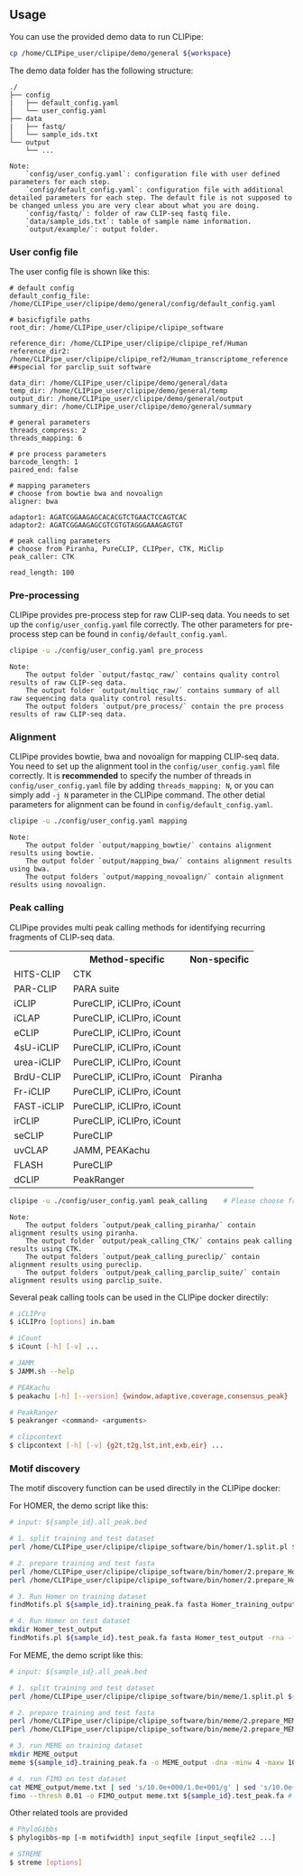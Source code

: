 ## Usage

You can use the provided demo data to run CLIPipe:

```bash
cp /home/CLIPipe_user/clipipe/demo/general ${workspace}
```

The demo data folder has the following structure:

```text
./
├── config
|   ├── default_config.yaml
│   └── user_config.yaml
├── data
|   ├── fastq/
│   └── sample_ids.txt
└── output
    └── ...
```

```text
Note:
    `config/user_config.yaml`: configuration file with user defined parameters for each step.
    `config/default_config.yaml`: configuration file with additional detailed parameters for each step. The default file is not supposed to be changed unless you are very clear about what you are doing.
    `config/fastq/`: folder of raw CLIP-seq fastq file.
    `data/sample_ids.txt`: table of sample name information.
    `output/example/`: output folder.
```

### User config file
The user config file is shown like this:
```text
# default config
default_config_file: /home/CLIPipe_user/clipipe/demo/general/config/default_config.yaml

# basicfigfile paths
root_dir: /home/CLIPipe_user/clipipe/clipipe_software

reference_dir: /home/CLIPipe_user/clipipe/clipipe_ref/Human
reference_dir2: /home/CLIPipe_user/clipipe/clipipe_ref2/Human_transcriptome_reference     ##special for parclip_suit software

data_dir: /home/CLIPipe_user/clipipe/demo/general/data
temp_dir: /home/CLIPipe_user/clipipe/demo/general/temp
output_dir: /home/CLIPipe_user/clipipe/demo/general/output
summary_dir: /home/CLIPipe_user/clipipe/demo/general/summary

# general parameters
threads_compress: 2
threads_mapping: 6

# pre process parameters
barcode_length: 1
paired_end: false

# mapping parameters
# choose from bowtie bwa and novoalign
aligner: bwa

adaptor1: AGATCGGAAGAGCACACGTCTGAACTCCAGTCAC
adaptor2: AGATCGGAAGAGCGTCGTGTAGGGAAAGAGTGT

# peak calling parameters
# choose from Piranha, PureCLIP, CLIPper, CTK, MiClip
peak_caller: CTK

read_length: 100
```

### Pre-processing

CLIPipe provides pre-process step for raw CLIP-seq data. You needs to set up the `config/user_config.yaml` file correctly. The other parameters for pre-process step can be found in `config/default_config.yaml`.

```bash
clipipe -u ./config/user_config.yaml pre_process
```

```text
Note:
    The output folder `output/fastqc_raw/` contains quality control results of raw CLIP-seq data.
    The output folder `output/multiqc_raw/` contains summary of all raw sequencing data quality control results.
    The output folders `output/pre_process/` contain the pre process results of raw CLIP-seq data.
```

### Alignment

CLIPipe provides bowtie, bwa and novoalign for mapping CLIP-seq data. You need to set up the alignment tool in the `config/user_config.yaml` file correctly. It is **recommended** to specify the number of threads in `config/user_config.yaml` file by adding `threads_mapping: N`, or you can simply add `-j N` parameter in the CLIPipe command. The other detial parameters for alignment can be found in `config/default_config.yaml`.

```bash
clipipe -u ./config/user_config.yaml mapping
```

```text
Note:
    The output folder `output/mapping_bowtie/` contains alignment results using bowtie.
    The output folder `output/mapping_bwa/` contains alignment results using bwa.
    The output folders `output/mapping_novoalign/` contain alignment results using novoalign.
```

### Peak calling

CLIPipe provides multi peak calling methods for identifying recurring fragments of CLIP-seq data.

<table>
    <tr>
        <th></th>
        <th>Method-specific</th>
        <th>Non-specific</th>
    </tr>
    <tr>
        <td>HITS-CLIP</td>
        <td>CTK</td>
        <td rowspan="15">Piranha</td>
    </tr>
    <tr>
        <td>PAR-CLIP</td>
        <td>PARA suite</td>
    </tr>
    <tr>
        <td>iCLIP</td>
        <td>PureCLIP, iCLIPro,  iCount</td>
    </tr>
    <tr>
        <td>iCLAP</td>
        <td>PureCLIP, iCLIPro,  iCount</td>
    </tr>
    <tr>
        <td>eCLIP</td>
        <td>PureCLIP, iCLIPro,  iCount</td>
    </tr>
    <tr>
        <td>4sU-iCLIP</td>
        <td>PureCLIP, iCLIPro,  iCount</td>
    </tr>
    <tr>
        <td>urea-iCLIP</td>
        <td>PureCLIP, iCLIPro,  iCount</td>
    </tr>
    <tr>
        <td>BrdU-CLIP</td>
        <td>PureCLIP, iCLIPro,  iCount</td>
    </tr>
    <tr>
        <td>Fr-iCLIP</td>
        <td>PureCLIP, iCLIPro,  iCount</td>
    </tr>
    <tr>
        <td>FAST-iCLIP</td>
        <td>PureCLIP, iCLIPro,  iCount</td>
    </tr>
    <tr>
        <td>irCLIP</td>
        <td>PureCLIP, iCLIPro,  iCount</td>
    </tr>
    <tr>
        <td>seCLIP</td>
        <td>PureCLIP</td>
    </tr>
    <tr>
        <td>uvCLAP</td>
        <td>JAMM, PEAKachu</td>
    </tr>
    <tr>
        <td>FLASH</td>
        <td>PureCLIP</td>
    </tr>
    <tr>
        <td>dCLIP</td>
        <td>PeakRanger</td>
    </tr>
</table>


```bash
clipipe -u ./config/user_config.yaml peak_calling    # Please choose from Piranha(mapping method: biwtie) CTK(mapping method: novoalign) PureCLIP(mapping method: biwtie) parclip_suite(do not need mapping step)
```

```text
Note:
    The output folders `output/peak_calling_piranha/` contain alignment results using piranha.
    The output folder `output/peak_calling_CTK/` contains peak calling results using CTK.
    The output folders `output/peak_calling_pureclip/` contain alignment results using pureclip.
    The output folders `output/peak_calling_parclip_suite/` contain alignment results using parclip_suite.
```

Several peak calling tools can be used in the CLIPipe docker directily:

```bash
# iCLIPro
$ iCLIPro [options] in.bam

# iCount
$ iCount [-h] [-v] ...

# JAMM
$ JAMM.sh --help

# PEAKachu
$ peakachu [-h] [--version] {window,adaptive,coverage,consensus_peak} ...

# PeakRanger
$ peakranger <command> <arguments>

# clipcontext
$ clipcontext [-h] [-v] {g2t,t2g,lst,int,exb,eir} ...
```

### Motif discovery

The motif discovery function can be used directily in the CLIPipe docker:

For HOMER, the demo script like this:

```bash
# input: ${sample_id}.all_peak.bed

# 1. split training and test dataset
perl /home/CLIPipe_user/clipipe/clipipe_software/bin/homer/1.split.pl ${sample_id}.all_peak.bed

# 2. prepare training and test fasta
perl /home/CLIPipe_user/clipipe/clipipe_software/bin/homer/2.prepare_Homer.pl ${sample_id} training ${genome_fasta}
perl /home/CLIPipe_user/clipipe/clipipe_software/bin/homer/2.prepare_Homer.pl ${sample_id} test ${genome_fasta}

# 3. Run Homer on training dataset
findMotifs.pl ${sample_id}.training_peak.fa fasta Homer_training_output -len 4,5,6,7,8,9,10 -rna # the number of len could change

# 4. Run Homer on test dataset
mkdir Homer_test_output
findMotifs.pl ${sample_id}.test_peak.fa fasta Homer_test_output -rna -find Homer_training_output/homerMotifs.all.motifs > Homer_test_output/count.txt

```

For MEME, the demo script like this:

```bash
# input: ${sample_id}.all_peak.bed

# 1. split training and test dataset
perl /home/CLIPipe_user/clipipe/clipipe_software/bin/meme/1.split.pl ${sample_id}.all_peak.bed

# 2. prepare training and test fasta
perl /home/CLIPipe_user/clipipe/clipipe_software/bin/meme/2.prepare_MEME.pl ${sample_id} training ${genome_fasta}
perl /home/CLIPipe_user/clipipe/clipipe_software/bin/meme/2.prepare_MEME.pl ${sample_id} test ${genome_fasta}

# 3. run MEME on training dataset
mkdir MEME_output
meme ${sample_id}.training_peak.fa -o MEME_output -dna -minw 4 -maxw 10 -nmotifs 25 # the number of minw, maxw and nmotifs could change

# 4. run FIMO on test dataset
cat MEME_output/meme.txt | sed 's/10.0e+000/1.0e+001/g' | sed 's/10.0e+001/1.0e+002/g' | sed 's/10.0e+002/1.0e+003/g' | sed 's/10.0e+003/1.0e+004/g' | sed 's/10.0e+004/1.0e+005/g' | sed 's/10.0e+005/1.0e+006/g' | sed 's/10.0e+006/1.0e+007/g' | sed 's/10.0e+007/1.0e+008/g' | sed 's/10.0e+008/1.0e+009/g' | sed 's/10.0e+009/1.0e+010/g' | sed 's/10.0e+010/1.0e+011/g' > meme.txt
fimo --thresh 0.01 -o FIMO_output meme.txt ${sample_id}.test_peak.fa # the number of thresh could change

```

Other related tools are provided

```bash
# PhyloGibbs
$ phylogibbs-mp [-m motifwidth] input_seqfile [input_seqfile2 ...]

# STREME
$ streme [options]
```
